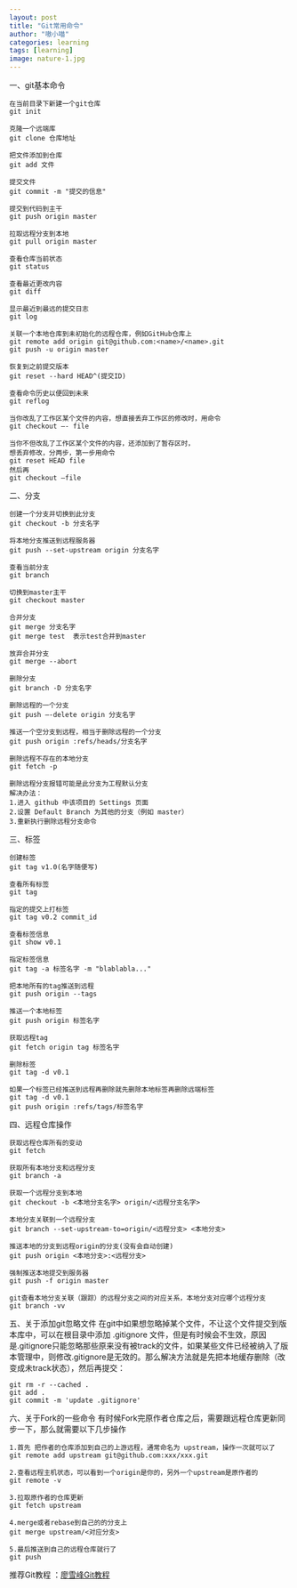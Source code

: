 ```yaml
---
layout: post
title: "Git常用命令"
author: "嗷小喵"
categories: learning
tags: [learning]
image: nature-1.jpg
---
```


一、git基本命令

```
在当前目录下新建一个git仓库
git init

克隆一个远端库
git clone 仓库地址

把文件添加到仓库
git add 文件

提交文件
git commit -m "提交的信息"

提交到代码到主干
git push origin master

拉取远程分支到本地
git pull origin master

查看仓库当前状态
git status

查看最近更改内容
git diff

显示最近到最远的提交日志
git log

关联一个本地仓库到未初始化的远程仓库，例如GitHub仓库上
git remote add origin git@github.com:<name>/<name>.git
git push -u origin master

恢复到之前提交版本
git reset --hard HEAD^(提交ID)

查看命令历史以便回到未来
git reflog

当你改乱了工作区某个文件的内容，想直接丢弃工作区的修改时，用命令
git checkout —- file

当你不但改乱了工作区某个文件的内容，还添加到了暂存区时，
想丢弃修改，分两步，第一步用命令
git reset HEAD file
然后再
git checkout —file
```
二、分支
```
创建一个分支并切换到此分支
git checkout -b 分支名字

将本地分支推送到远程服务器
git push --set-upstream origin 分支名字

查看当前分支
git branch 

切换到master主干
git checkout master

合并分支
git merge 分支名字
git merge test  表示test合并到master

放弃合并分支
git merge --abort

删除分支
git branch -D 分支名字

删除远程的一个分支
git push —-delete origin 分支名字

推送一个空分支到远程，相当于删除远程的一个分支
git push origin :refs/heads/分支名字

删除远程不存在的本地分支
git fetch -p

删除远程分支报错可能是此分支为工程默认分支
解决办法：
1.进入 github 中该项目的 Settings 页面
2.设置 Default Branch 为其他的分支（例如 master）
3.重新执行删除远程分支命令
```
三、标签
```
创建标签
git tag v1.0(名字随便写)

查看所有标签
git tag

指定的提交上打标签
git tag v0.2 commit_id

查看标签信息
git show v0.1

指定标签信息
git tag -a 标签名字 -m "blablabla..."

把本地所有的tag推送到远程
git push origin --tags

推送一个本地标签
git push origin 标签名字

获取远程tag
git fetch origin tag 标签名字

删除标签
git tag -d v0.1

如果一个标签已经推送到远程再删除就先删除本地标签再删除远端标签
git tag -d v0.1
git push origin :refs/tags/标签名字
```
四、远程仓库操作
```
获取远程仓库所有的变动
git fetch

获取所有本地分支和远程分支
git branch -a

获取一个远程分支到本地
git checkout -b <本地分支名字> origin/<远程分支名字>

本地分支关联到一个远程分支
git branch --set-upstream-to=origin/<远程分支> <本地分支> 

推送本地的分支到远程origin的分支(没有会自动创建)
git push origin <本地分支>:<远程分支>    

强制推送本地提交到服务器
git push -f origin master 

git查看本地分支关联（跟踪）的远程分支之间的对应关系，本地分支对应哪个远程分支
git branch -vv
```
五、关于添加git忽略文件
在git中如果想忽略掉某个文件，不让这个文件提交到版本库中，可以在根目录中添加 .gitignore 文件，但是有时候会不生效，原因是.gitignore只能忽略那些原来没有被track的文件，如果某些文件已经被纳入了版本管理中，则修改.gitignore是无效的。那么解决方法就是先把本地缓存删除（改变成未track状态），然后再提交：
```
git rm -r --cached .
git add .
git commit -m 'update .gitignore'
```
六、关于Fork的一些命令
有时候Fork完原作者仓库之后，需要跟远程仓库更新同步一下，那么就需要以下几步操作
```
1.首先 把作者的仓库添加到自己的上游远程，通常命名为 upstream，操作一次就可以了
git remote add upstream git@github.com:xxx/xxx.git

2.查看远程主机状态，可以看到一个origin是你的，另外一个upstream是原作者的
git remote -v 

3.拉取原作者的仓库更新
git fetch upstream

4.merge或者rebase到自己的的分支上
git merge upstream/<对应分支>

5.最后推送到自己的远程仓库就行了
git push
```
推荐Git教程 ：[廖雪峰Git教程](http://www.liaoxuefeng.com/wiki/0013739516305929606dd18361248578c67b8067c8c017b000) 